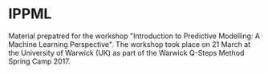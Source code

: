 # IPPML

Material prepatred for the workshop "Introduction to Predictive Modelling: A Machine Learning Perspective". The workshop took place on 21 March at the University of Warwick (UK) as part of the Warwick Q-Steps Method Spring Camp 2017.
